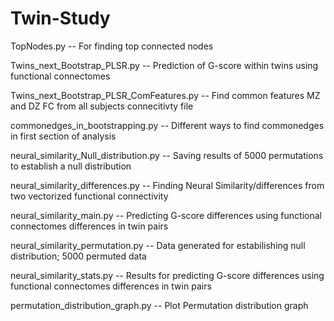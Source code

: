 # Twin-Study

TopNodes.py
-- For finding top connected nodes

Twins_next_Bootstrap_PLSR.py
-- Prediction of G-score within twins using functional connectomes

Twins_next_Bootstrap_PLSR_ComFeatures.py
-- Find common features MZ and DZ FC from all subjects connecitivty file

commonedges_in_bootstrapping.py
-- Different ways to find commonedges in first section of analysis

neural_similarity_Null_distribution.py
-- Saving results of 5000 permutations to establish a null distribution 

neural_similarity_differences.py
-- Finding Neural Similarity/differences from two vectorized functional connectivity

neural_similarity_main.py
-- Predicting G-score differences using functional connectomes differences in twin pairs

neural_similarity_permutation.py
-- Data generated for estabilishing null distribution; 5000 permuted data

neural_similarity_stats.py
-- Results for predicting G-score differences using functional connectomes differences in twin pairs 

permutation_distribution_graph.py
-- Plot Permutation distribution graph 
